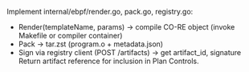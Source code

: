 Implement internal/ebpf/render.go, pack.go, registry.go:
- Render(templateName, params) -> compile CO-RE object (invoke Makefile or compiler container)
- Pack -> tar.zst (program.o + metadata.json)
- Sign via registry client (POST /artifacts) → get artifact_id, signature
Return artifact reference for inclusion in Plan Controls.
